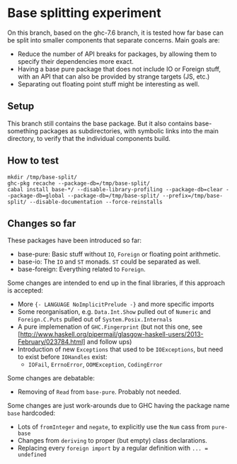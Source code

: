 Base splitting experiment
=========================

On this branch, based on the ghc-7.6 branch, it is tested how far base can be
split into smaller components that separate concerns. Main goals are:
 
 * Reduce the number of API breaks for packages, by allowing them to specify their
   dependencies more exact.
 * Having a base pure package that does not include IO or Foreign stuff, with an API
   that can also be provided by strange targets (JS, etc.)
 * Separating out floating point stuff might be interesting as well.

Setup 
-----

This branch still contains the base package. But it also contains
base-something packages as subdirectories, with symbolic links into the main
directory, to verify that the individual components build.

How to test
-----------

    mkdir /tmp/base-split/ 
    ghc-pkg recache --package-db=/tmp/base-split/
    cabal install base-*/ --disable-library-profiling --package-db=clear --package-db=global --package-db=/tmp/base-split/ --prefix=/tmp/base-split/ --disable-documentation --force-reinstalls


Changes so far
--------------

These packages have been introduced so far:

 * base-pure: Basic stuff without `IO`, `Foreign` or floating point arithmetic. 
 * base-io: The `IO` and `ST` monads. `ST` could be separated as well.
 * base-foreign: Everything related to `Foreign`.

Some changes are intended to end up in the final libraries, if this approach is
accepted:

 * More `{- LANGUAGE NoImplicitPrelude -}` and more specific imports
 * Some reorganisation, e.g. `Data.Int.Show` pulled out of `Numeric` and `Foreign.C.Puts` pulled out of `System.Posix.Internals`
 * A pure implemenation of `GHC.Fingerprint` (but not this one, see [http://www.haskell.org/pipermail/glasgow-haskell-users/2013-February/023784.html] and follow ups)
 * Introduction of new `Exceptions` that used to be `IOExceptions`, but need to exist before `IOHandles` exist:
   * `IOFail`, `ErrnoError`, `OOMException`, `CodingError`

Some changes are debatable:

 * Removing of `Read` from `base-pure`. Probably not needed.

Some changes are just work-arounds due to GHC having the package name `base` hardcoded:

 * Lots of `fromInteger` and `negate`, to explicitly use the `Num` cass from `pure-base`
 * Changes from `deriving` to proper (but empty) class declarations.
 * Replacing every `foreign import` by a regular definition with `... = undefined`
